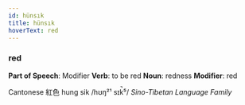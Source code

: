 ```yaml
---
id: hünsık
title: hünsık
hoverText: red
---
```


### red

**Part of Speech**: Modifier
**Verb**: to be red
**Noun**: redness
**Modifier**: red

Cantonese 紅色 hung sik /hʊŋ²¹ sɪk̚⁵/
*Sino-Tibetan Language Family*